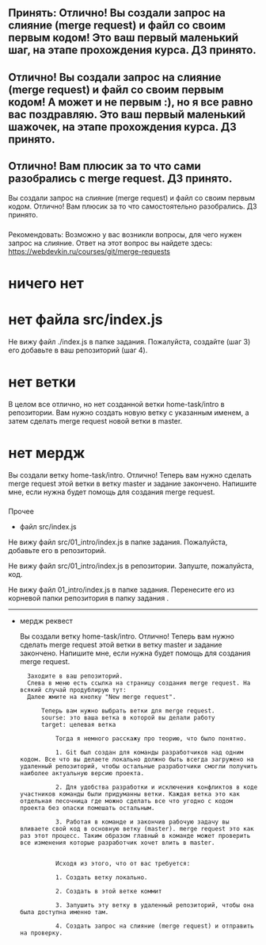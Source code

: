 ###
Принять:
Отлично! Вы создали запрос на слияние (merge request) и файл со своим первым кодом! Это ваш первый маленький шаг, на этапе прохождения курса. ДЗ принято.
---
Отлично! Вы создали запрос на слияние (merge request) и файл со своим первым кодом! А может и не первым :), но я все равно вас поздравляю. Это ваш первый маленький шажочек, на этапе прохождения курса. ДЗ принято.
---
Отлично! Вам плюсик за то что сами разобрались с merge request. ДЗ принято.
---
Вы создали запрос на слияние (merge request) и файл со своим первым кодом. Отлично! Вам плюсик за то что самостоятельно разобрались. ДЗ принято.


###
Рекомендовать:
Возможно у вас возникли вопросы, для чего нужен запрос на слияние. Ответ на этот вопрос вы найдете здесь: https://webdevkin.ru/courses/git/merge-requests


# ничего нет

# нет файла src/index.js
Не вижу файл ./index.js в папке задания. Пожалуйста, создайте (шаг 3) его добавьте в ваш  репозиторий (шаг 4).
# нет ветки
В целом все отлично, но нет созданной ветки home-task/intro в репозитории. Вам нужно создать новую ветку с указанным именем, а затем сделать merge request новой ветки в master.
# нет мердж
Вы создали ветку home-task/intro. Отлично! Теперь вам нужно сделать merge request этой ветки в ветку master и задание закончено. Напишите мне, если нужна будет помощь для создания merge request.


###
Прочее
- файл src/index.js

Не вижу файл src/01_intro/index.js в папке задания. Пожалуйста, добавьте его в репозиторий.

Не вижу файл src/01_intro/index.js в репозитории. Запуште, пожалуйста, код.

Не вижу файл 01_intro/index.js в папке задания. Перенесите его из корневой папки репозитория в папку задания .

---------------------------
- мердж реквест


    Вы создали ветку home-task/intro. Отлично! Теперь вам нужно сделать merge request этой ветки в ветку master и задание закончено. Напишите мне, если нужна будет помощь для создания merge request.

        Заходите в ваш репозиторий.
        Слева в меню есть ссылка на страницу создания merge request. На всякий случай продублирую тут:
        Далее жмите на кнопку "New merge request".

            ​Теперь вам нужно выбрать ветки для merge request.
            sourse: это ваша ветка в которой вы делали работу
            target: целевая ветка

                Тогда я немного расскажу про теорию, что было понятно.

                1. Git был создан для команды разработчиков над одним кодом. Все что вы делаете локально должно быть всегда загружено на удаленный репозиторий, чтобы остальные разработчики смогли получить наиболее актуальную версию проекта.

                2. Для удобства разработки и исключения конфликтов в коде участников команды были придуманны ветки. Каждая ветка это как отдельная песочница где можно сделать все что угодно с кодом проекта без опаски помешать остальным.

                3. Работая в команде и закончив рабочую задачу вы вливаете свой код в основную ветку (master). merge request это как раз этот процесс. Таким образом главный в команде может проверить все изменения которые разработчик хочет влить в master.


                Исходя из этого, что от вас требуется:

                1. Создать ветку локально.

                2. Создать в этой ветке коммит

                3. Запушить эту ветку в удаленный репозиторий, чтобы она была доступна именно там.

                4. Создать запрос на слияние (merge request) и отправить на проверку.
